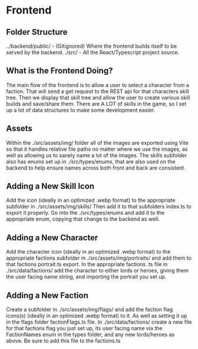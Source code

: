 # Frontend

## Folder Structure
../backend/public/ - (Gitignored) Where the frontend builds itself to be served by the backend.
./src/ - All the React/Typescript project source.

## What is the Frontend Doing?
The main flow of the frontend is to allow a user to select a character from a faction. That will send a get request to the REST api for that characters skill tree. Then we display that skill tree and allow the user to create various skill builds and save/share them. There are A LOT of skills in the game, so I set up a lot of data structures to make some development easier.

## Assets
Within the ./src/assets/img/ folder all of the images are exported using Vite so that it handles relative file paths no matter where we use the images, as well as allowing us to sanely name a lot of the images. The skills subfolder also has enums set up in ./src/types/enums, that are also used on the backend to help ensure names across both front and back are consistent.

## Adding a New Skill Icon
Add the icon (ideally in an optimized .webp format) to the appropriate subfolder in ./src/assets/img/skills/ Then add it to that subfolders index.ts to export it properly. Go into the ./src/types/enums and add it to the appropriate enum, copying that change to the backend as well.

## Adding a New Character
Add the character icon (ideally in an optimized .webp format) to the appropriate factions subfolder in ./src/assets/img/portraits/ and add them to that factions portrait.ts export. In the appropriate factions .ts file in ./src/data/factions/ add the character to either lords or heroes, giving them the user facing name string, and importing the portrait you set up.

## Adding a New Faction
Create a subfolder in ./src/assets/img/flags/ and add the faction flag icons(s) (ideally in an optimized .webp format) to it. As well as setting it up in the flags folder factionFlags.ts file. In ./src/data/factions/ create a new file for that factions flag you just set up, its user facing name via the FactionNames enum in the types folder, and any new lords/heroes as above. Be sure to add this file to the factions.ts
